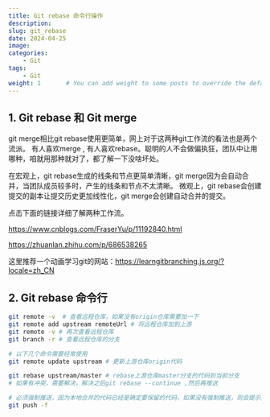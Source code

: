 ```yaml
---
title: Git rebase 命令行操作
description:
slug: git_rebase
date: 2024-04-25
image: 
categories:
    - Git
tags:
    - Git
weight: 1       # You can add weight to some posts to override the default sorting (date descending)
---
```


## 1. Git rebase 和 Git merge
git merge相比git rebase使用更简单，网上对于这两种git工作流的看法也是两个流派。
有人喜欢merge , 有人喜欢rebase。聪明的人不会做偏执狂，团队中让用哪种，咱就用那种就对了，都了解一下没啥坏处。

在宏观上，git rebase生成的线条和节点更简单清晰，git merge因为会自动合并，当团队成员较多时，产生的线条和节点不太清晰。
微观上，git rebase会创建提交的副本让提交历史更加线性化，git merge会创建自动合并的提交。

点击下面的链接详细了解两种工作流。

https://www.cnblogs.com/FraserYu/p/11192840.html

https://zhuanlan.zhihu.com/p/686538265

这里推荐一个动画学习git的网站：https://learngitbranching.js.org/?locale=zh_CN

## 2. Git rebase 命令行

``` bash
git remote -v  # 查看远程仓库，如果没有origin仓库需要加一下
git remote add upstream remoteUrl # 将远程仓库加到上游
git remote -v # 再次查看远程仓库
git branch -r # 查看远程仓库的分支

# 以下几个命令需要经常使用
git remote update upstream # 更新上游仓库origin代码

git rebase upstream/master # rebase上游仓库master分支的代码到当前分支
# 如果有冲突，需要解决，解决之后git rebase --continue ,然后再推送

# 必须强制推送，因为本地合并的代码已经是确定要保留的代码，如果没有强制推送，则会提示先pull，如果真的pull的话，会导致代码混乱
git push -f  
```